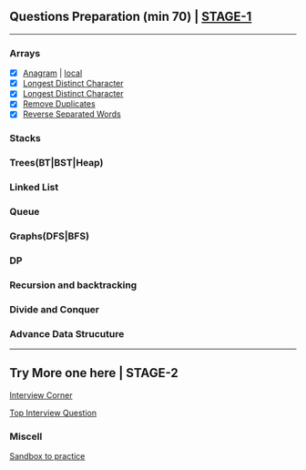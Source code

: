 ## Questions Preparation (min 70) | [STAGE-1](track.md)
---
### Arrays
- [x] [Anagram](https://www.geeksforgeeks.org/check-whether-two-strings-are-anagram-of-each-other/) | [local](../practice/array/Anagram.java)
- [x] [Longest Distinct Character]()
- [x] [Longest Distinct Character]()
- [x] [Remove Duplicates]()
- [x] [Reverse Separated Words]()

### Stacks

### Trees(BT|BST|Heap)

### Linked List

### Queue

### Graphs(DFS|BFS)

### DP

### Recursion and backtracking

### Divide and Conquer

### Advance Data Strucuture

---
## Try More one here | STAGE-2
[Interview Corner](https://www.geeksforgeeks.org/company-interview-corner/)

[Top Interview Question](https://leetcode.com/explore/interview/card/top-interviw-questions-medium)

### Miscell
[Sandbox to practice](https://coderpad.io/launch-sandbox)
